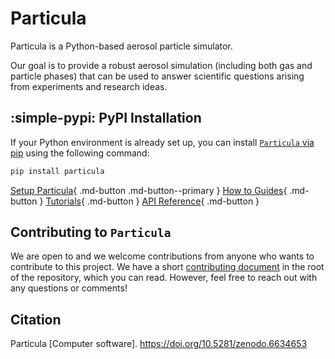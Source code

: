 # Particula

Particula is a Python-based aerosol particle simulator.

Our goal is to provide a robust aerosol simulation (including both gas and particle phases) that can be used to answer scientific questions arising from experiments and research ideas.

## :simple-pypi: PyPI Installation

If your Python environment is already set up, you can install [`Particula` via pip](https://pypi.org/project/particula/) using the following command:

``` bash
pip install particula
```

[Setup Particula](How-To-Guides/Setup_Particula/index.md){ .md-button .md-button--primary }
[How to Guides](How-To-Guides/index.md){ .md-button }
[Tutorials](Tutorials/index.md){ .md-button }
[API Reference](API){ .md-button }


## Contributing to `Particula`

We are open to and we welcome contributions from anyone who wants to contribute to this project.
We have a short [contributing document](Contribute/index.md) in the root of the repository, which you can read.
However, feel free to reach out with any questions or comments!

## Citation

Particula [Computer software]. https://doi.org/10.5281/zenodo.6634653